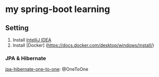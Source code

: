 # my spring-boot learning
## Setting
1. Install [IntelliJ IDEA](https://www.jetbrains.com/idea/download/)
2. Install [Docker] (https://docs.docker.com/desktop/windows/install/)
###  JPA & Hibernate
[jpa-hibernate-one-to-one](https://github.com/ducpm2303/spring-boot/tree/main/jpa-hibernate-one-to-one): @OneToOne
